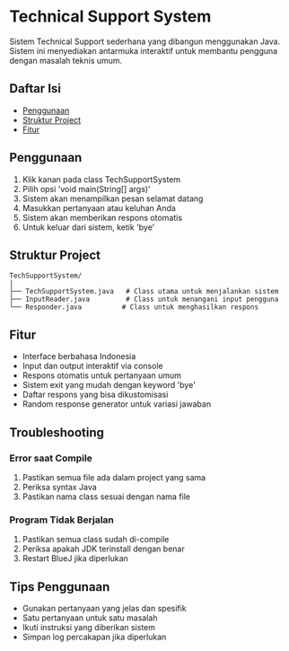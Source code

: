 # Technical Support System

Sistem Technical Support sederhana yang dibangun menggunakan Java. Sistem ini menyediakan antarmuka interaktif untuk membantu pengguna dengan masalah teknis umum.

## Daftar Isi
- [Penggunaan](#penggunaan)
- [Struktur Project](#struktur-project)
- [Fitur](#fitur)

## Penggunaan
1. Klik kanan pada class TechSupportSystem
2. Pilih opsi 'void main(String[] args)'
3. Sistem akan menampilkan pesan selamat datang
4. Masukkan pertanyaan atau keluhan Anda
5. Sistem akan memberikan respons otomatis
6. Untuk keluar dari sistem, ketik 'bye'

## Struktur Project
```
TechSupportSystem/
│
├── TechSupportSystem.java   # Class utama untuk menjalankan sistem
├── InputReader.java         # Class untuk menangani input pengguna
└── Responder.java          # Class untuk menghasilkan respons
```

## Fitur
- Interface berbahasa Indonesia
- Input dan output interaktif via console
- Respons otomatis untuk pertanyaan umum
- Sistem exit yang mudah dengan keyword 'bye'
- Daftar respons yang bisa dikustomisasi
- Random response generator untuk variasi jawaban


## Troubleshooting

### Error saat Compile
1. Pastikan semua file ada dalam project yang sama
2. Periksa syntax Java
3. Pastikan nama class sesuai dengan nama file

### Program Tidak Berjalan
1. Pastikan semua class sudah di-compile
2. Periksa apakah JDK terinstall dengan benar
3. Restart BlueJ jika diperlukan

## Tips Penggunaan
- Gunakan pertanyaan yang jelas dan spesifik
- Satu pertanyaan untuk satu masalah
- Ikuti instruksi yang diberikan sistem
- Simpan log percakapan jika diperlukan
